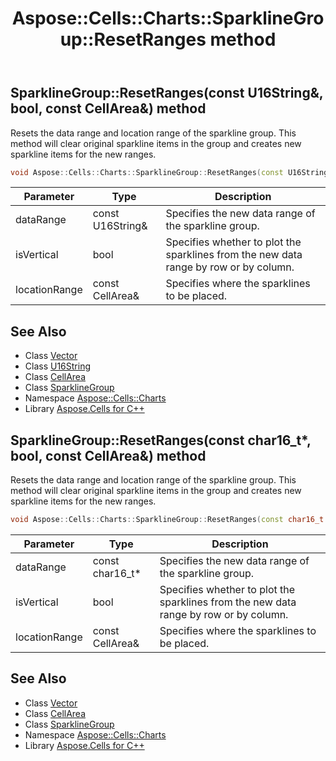 ﻿---
title: Aspose::Cells::Charts::SparklineGroup::ResetRanges method
linktitle: ResetRanges
second_title: Aspose.Cells for C++ API Reference
description: 'Aspose::Cells::Charts::SparklineGroup::ResetRanges method. Resets the data range and location range of the sparkline group. This method will clear original sparkline items in the group and creates new sparkline items for the new ranges in C++.'
type: docs
weight: 600
url: /cpp/aspose.cells.charts/sparklinegroup/resetranges/
---
## SparklineGroup::ResetRanges(const U16String\&, bool, const CellArea\&) method


Resets the data range and location range of the sparkline group. This method will clear original sparkline items in the group and creates new sparkline items for the new ranges.

```cpp
void Aspose::Cells::Charts::SparklineGroup::ResetRanges(const U16String &dataRange, bool isVertical, const CellArea &locationRange)
```


| Parameter | Type | Description |
| --- | --- | --- |
| dataRange | const U16String\& | Specifies the new data range of the sparkline group. |
| isVertical | bool | Specifies whether to plot the sparklines from the new data range by row or by column. |
| locationRange | const CellArea\& | Specifies where the sparklines to be placed. |

## See Also

* Class [Vector](../../../aspose.cells/vector/)
* Class [U16String](../../../aspose.cells/u16string/)
* Class [CellArea](../../../aspose.cells/cellarea/)
* Class [SparklineGroup](../)
* Namespace [Aspose::Cells::Charts](../../)
* Library [Aspose.Cells for C++](../../../)
## SparklineGroup::ResetRanges(const char16_t*, bool, const CellArea\&) method


Resets the data range and location range of the sparkline group. This method will clear original sparkline items in the group and creates new sparkline items for the new ranges.

```cpp
void Aspose::Cells::Charts::SparklineGroup::ResetRanges(const char16_t *dataRange, bool isVertical, const CellArea &locationRange)
```


| Parameter | Type | Description |
| --- | --- | --- |
| dataRange | const char16_t* | Specifies the new data range of the sparkline group. |
| isVertical | bool | Specifies whether to plot the sparklines from the new data range by row or by column. |
| locationRange | const CellArea\& | Specifies where the sparklines to be placed. |

## See Also

* Class [Vector](../../../aspose.cells/vector/)
* Class [CellArea](../../../aspose.cells/cellarea/)
* Class [SparklineGroup](../)
* Namespace [Aspose::Cells::Charts](../../)
* Library [Aspose.Cells for C++](../../../)
